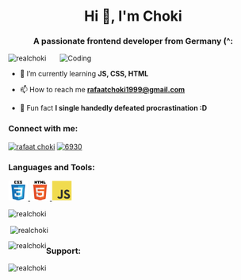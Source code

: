 <h1 align="center">Hi 👋, I'm Choki</h1>
<h3 align="center">A passionate frontend developer from Germany (^:</h3>
<img align="right" alt="Coding" width="400" src="https://cdn.dribbble.com/users/1162077/screenshots/3848914/programmer.gif">

<p align="left"> <img src="https://komarev.com/ghpvc/?username=realchoki&label=Profile%20views&color=0e75b6&style=flat" alt="realchoki" /> </p>

- 🌱 I’m currently learning **JS, CSS, HTML**

- 📫 How to reach me **rafaatchoki1999@gmail.com**

- 💪 Fun fact **I single handedly defeated procrastination :D**

<h3 align="left">Connect with me:</h3>
<p align="left">
<a href="https://linkedin.com/in/rafaat-choki-a74348269/" target="blank"><img align="center" src="https://raw.githubusercontent.com/rahuldkjain/github-profile-readme-generator/master/src/images/icons/Social/linked-in-alt.svg" alt="rafaat choki" height="30" width="40" /></a>
<a href="https://discord.gg/bruhhaha#6930" target="blank"><img align="center" src="https://raw.githubusercontent.com/rahuldkjain/github-profile-readme-generator/master/src/images/icons/Social/discord.svg" alt="6930" height="30" width="40" /></a>
</p>

<h3 align="left">Languages and Tools:</h3>
<p align="left"> <a href="https://www.w3schools.com/css/" target="_blank" rel="noreferrer"> <img src="https://raw.githubusercontent.com/devicons/devicon/master/icons/css3/css3-original-wordmark.svg" alt="css3" width="40" height="40"/> </a> <a href="https://www.w3.org/html/" target="_blank" rel="noreferrer"> <img src="https://raw.githubusercontent.com/devicons/devicon/master/icons/html5/html5-original-wordmark.svg" alt="html5" width="40" height="40"/> </a> <a href="https://developer.mozilla.org/en-US/docs/Web/JavaScript" target="_blank" rel="noreferrer"> <img src="https://raw.githubusercontent.com/devicons/devicon/master/icons/javascript/javascript-original.svg" alt="javascript" width="40" height="40"/> </a> </p>

<p><img align="center" src="https://github-readme-streak-stats.herokuapp.com/?user=realchoki&" alt="realchoki" /></p>

<p>&nbsp;<img align="center" src="https://github-readme-stats.vercel.app/api?username=realchoki&show_icons=true&locale=en" alt="realchoki" /></p>

<p><img align="left" src="https://github-readme-stats.vercel.app/api/top-langs?username=realchoki&show_icons=true&locale=en&layout=compact" alt="realchoki" /></p>

<h3 align="left">Support:</h3>
<p><a href="https://ko-fi.com/realchoki"> <img align="left" src="https://cdn.ko-fi.com/cdn/kofi3.png?v=3" height="50" width="210" alt="realchoki" /></a></p><br><br>

